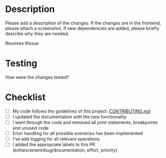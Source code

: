 <!--
 ~ SPDX-FileCopyrightText: Copyright DB Netz AG and the capella-collab-manager contributors
 ~ SPDX-License-Identifier: Apache-2.0
 -->

# Description

Please add a description of the changes. If the changes are in the frontend, please attach a screenshot.
If new dependencies are added, please briefly describe why they are needed.

Resolves #issue

# Testing

How were the changes tested?

# Checklist

- [ ] My code follows the guidelines of this project: [CONTRIBUTING.md](/CONTRIBUTING.md)
- [ ] I updated the documentation with the new functionality
- [ ] I went through the code and removed all print statements, breakpoints and unused code
- [ ] Error handling for all possible scenarios has been implemented
- [ ] I've add logging for all relevant operations
- [ ] I added the appropriate labels to this PR (enhancement/bug/documentation, effort, priority)
